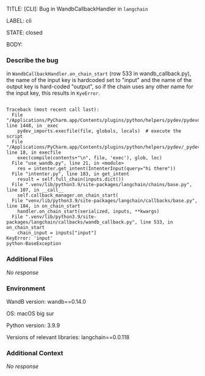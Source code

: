 TITLE:
[CLI]: Bug in WandbCallbackHandler in `langchain` 

LABEL:
cli

STATE:
closed

BODY:
### Describe the bug

in `WandbCallbackHandler.on_chain_start` (row 533 in wandb_callback.py), the name of the input key is hardcoded set to "input" and the name of the output key is hard-coded "output", so if the chain uses any other name for the input key, this results in `KyeError`.

<!--- A minimal code snippet between the quotes below  -->
```python

```

<!--- A full traceback of the exception in the quotes below -->
```shell
Traceback (most recent call last):
  File "/Applications/PyCharm.app/Contents/plugins/python/helpers/pydev/pydevd.py", line 1448, in _exec
    pydev_imports.execfile(file, globals, locals)  # execute the script
  File "/Applications/PyCharm.app/Contents/plugins/python/helpers/pydev/_pydev_imps/_pydev_execfile.py", line 18, in execfile
    exec(compile(contents+"\n", file, 'exec'), glob, loc)
  File "use_wandb.py", line 21, in <module>
    res = intenter.get_intent(IntenterInput(query="hi there"))
  File "intenter.py", line 183, in get_intent
    result = self.full_chain(inputs.dict())
  File ".venv/lib/python3.9/site-packages/langchain/chains/base.py", line 107, in __call__
    self.callback_manager.on_chain_start(
  File "venv/lib/python3.9/site-packages/langchain/callbacks/base.py", line 184, in on_chain_start
    handler.on_chain_start(serialized, inputs, **kwargs)
  File ".venv/lib/python3.9/site-packages/langchain/callbacks/wandb_callback.py", line 533, in on_chain_start
    chain_input = inputs["input"]
KeyError: 'input'
python-BaseException
```


### Additional Files

_No response_

### Environment

WandB version: wandb==0.14.0

OS: macOS big sur

Python version: 3.9.9

Versions of relevant libraries: langchain==0.0.118


### Additional Context

_No response_

